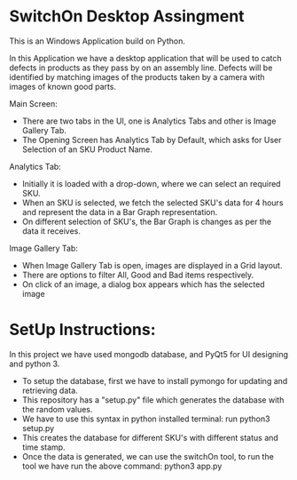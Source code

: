 # SwitchOn Desktop Assingment

This is an Windows Application build on Python. 

In this Application we have a desktop application that will be used to catch defects in products as
they pass by on an assembly line. Defects will be identified by matching images of the products
taken by a camera with images of known good parts.

Main Screen:
- There are two tabs in the UI, one is Analytics Tabs and other is Image Gallery Tab. 
- The Opening Screen has Analytics Tab by Default, which asks for User Selection of an SKU Product Name. 

Analytics Tab:
- Initially it is loaded with a drop-down, where we can select an required SKU.
- When an SKU is selected, we fetch the selected SKU's data for 4 hours and represent the data in a Bar Graph representation.
- On different selection of SKU's, the Bar Graph is changes as per the data it receives.

Image Gallery Tab:
- When Image Gallery Tab is open, images are displayed in a Grid layout.
- There are options to filter All, Good and Bad items respectively.
- On click of an image, a dialog box appears which has the selected image


# SetUp Instructions:

In this project we have used mongodb database, and PyQt5 for UI designing and python 3.

- To setup the database, first we have to install pymongo for updating and retrieving data.
- This repository has a "setup.py" file which generates the database with the random values.
- We have to use this syntax in python installed terminal: run python3 setup.py
- This creates the database for different SKU's with different status and time stamp.
- Once the data is generated, we can use the switchOn tool, to run the tool we have run the above command:
python3 app.py

